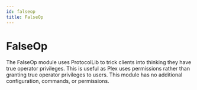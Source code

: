 ```yaml
---
id: falseop
title: FalseOp
---
```


# FalseOp

The FalseOp module uses ProtocolLib to trick clients into thinking they have true operator privileges. This is useful as
Plex uses permissions rather than granting true operator privileges to users. This module has no additional
configuration, commands, or permissions.